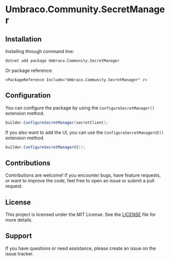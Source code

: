 # Umbraco.Community.SecretManager

## Installation

Installing through command line:

```bash
dotnet add package Umbraco.Community.SecretManager
```

Or package reference: 

```
<PackageReference Include="Umbraco.Community.SecretManager" />
```

## Configuration

You can configure the package by using the `ConfigureSecretManager()` extension method.

```csharp
builder.ConfigureSecretManager(secretClient);
```
If you also want to add the UI, you can use the `ConfigureSecretManagerUI()` extension method.

```csharp
builder.ConfigureSecretManagerUI();
```

## Contributions
Contributions are welcome! If you encounter bugs, have feature requests, or want to improve the code, feel free to open an issue or submit a pull request.

## License
This project is licensed under the MIT License. See the [LICENSE](LICENSE) file for more details.

## Support
If you have questions or need assistance, please create an issue on the issue tracker.
